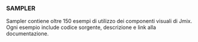 ### SAMPLER

Sampler contiene oltre 150 esempi di utilizzo dei componenti visuali di Jmix. Ogni esempio include codice sorgente, descrizione e link alla documentazione.